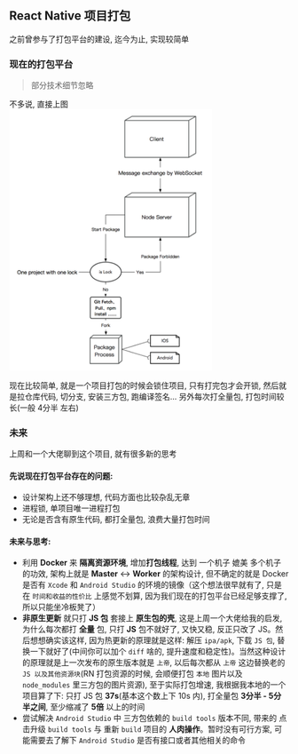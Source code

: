 ## React Native 项目打包

之前曾参与了打包平台的建设, 迄今为止, 实现较简单

### 现在的打包平台

> 部分技术细节忽略  

不多说, 直接上图  
<img src='../assets/rn-package_1.png' width="366" />

现在比较简单, 就是一个项目打包的时候会锁住项目, 只有打完包才会开锁, 然后就是拉仓库代码, 切分支, 安装三方包, 跑编译签名... 另外每次打全量包, 打包时间较长(一般 4分半 左右)

### 未来

上周和一个大佬聊到这个项目, 就有很多新的思考  

#### 先说现在打包平台存在的问题:  
- 设计架构上还不够理想, 代码方面也比较杂乱无章
- 进程锁, 单项目唯一进程打包
- 无论是否含有原生代码, 都打全量包, 浪费大量打包时间

#### 未来与思考:

- 利用 **Docker** 来 **隔离资源环境**, 增加**打包线程**, 达到 一个机子 媲美 多个机子 的功效, 架构上就是 **Master** <-> **Worker** 的架构设计, 但不确定的就是 Docker 是否有 `Xcode` 和 `Android Studio` 的环境的镜像（这个想法很早就有了, 只是在 `时间和收益的性价比` 上感觉不划算, 因为我们现在的打包平台已经足够支撑了, 所以只能坐冷板凳了）
- **非原生更新** 就只打 **JS 包** 套接上 **原生包的壳**, 这是上周一个大佬给我的启发, 为什么每次都打 **全量** 包, 只打 **JS** 包不就好了, 又快又稳, 反正只改了 JS。然后想想确实该这样, 因为热更新的原理就是这样: 解压 `ipa/apk`, 下载 `JS 包`, 替换一下就好了(中间你可以加个 `diff` 啥的, 提升速度和稳定性)。当然这种设计的原理就是上一次发布的原生版本就是 `上帝`, 以后每次都从 `上帝` 这边替换老的 `JS 以及其他资源块`(RN 打包资源的时候, 会顺便打包 `本地` 图片以及 `node_modules` 里三方包的图片资源), 至于实际打包增速, 我根据我本地的一个项目算了下: 只打 JS 包 **37s**(基本这个数上下 10s 内), 打全量包 **3分半 - 5分半之间**, 至少缩减了 **5倍** 以上的时间
- 尝试解决 `Android Studio` 中 三方包依赖的 `build tools` 版本不同, 带来的 点击升级 `build tools` 与 重新 `build` 项目的 **人肉操作**。暂时没有可行方案, 可能需要去了解下 `Android Studio` 是否有接口或者其他相关的命令
